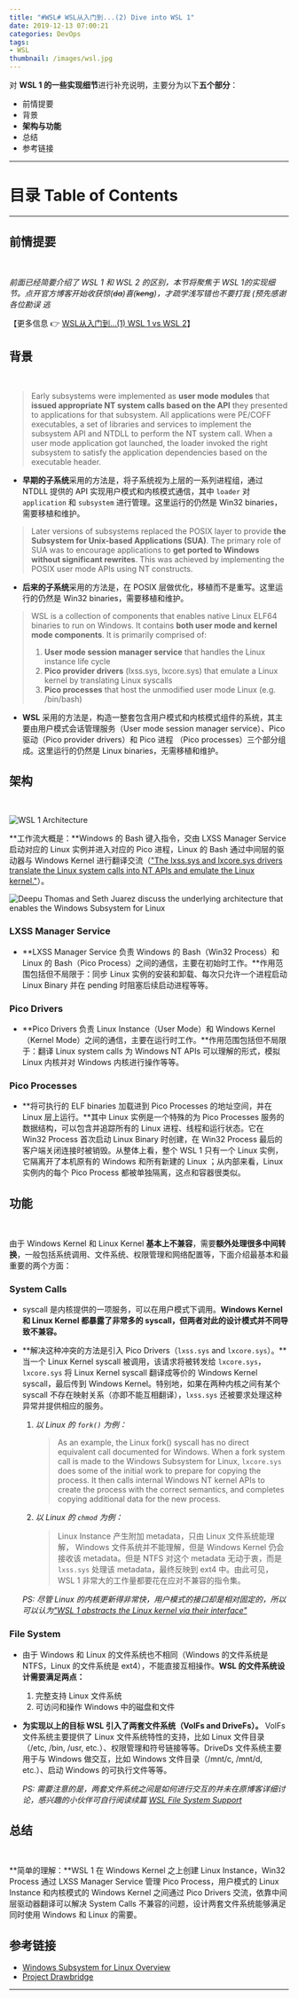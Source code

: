 ```yaml
---
title: "#WSL# WSL从入门到...(2) Dive into WSL 1"
date: 2019-12-13 07:00:21
categories: DevOps
tags:
- WSL
thumbnail: /images/wsl.jpg
---
```




对 **WSL 1 的一些实现细节**进行补充说明，主要分为以下**五个部分**：

- 前情提要
- 背景
- **架构与功能**
- 总结
- 参考链接

---



<!-- more -->



# **目录 Table of Contents**

<!-- toc -->

---



## **前情提要**

<br/>

*前面已经简要介绍了 WSL 1 和 WSL 2 的区别，本节将聚焦于 WSL 1的实现细节。点开官方博客开始收获惊(~~da~~)喜(~~keng~~)，才疏学浅写错也不要打我 (预先感谢各位勘误 逃*

【更多信息 👉 [WSL从入门到...(1) WSL 1 vs WSL 2](https://lottewong.github.io/2019/12/12/WSL%E4%BB%8E%E5%85%A5%E9%97%A8%E5%88%B0...(1)/)】

## **背景**

<br/>

> Early subsystems were implemented as **user mode modules** that **issued appropriate NT system calls based on the API** they presented to applications for that subsystem. All applications were PE/COFF executables, a set of libraries and services to implement the subsystem API and NTDLL to perform the NT system call. When a user mode application got launched, the loader invoked the right subsystem to satisfy the application dependencies based on the executable header.

- **早期的子系统**采用的方法是，将子系统视为上层的一系列进程组，通过 NTDLL 提供的 API 实现用户模式和内核模式通信，其中 `loader` 对 `application` 和 `subsystem` 进行管理。这里运行的仍然是 Win32 binaries，需要移植和维护。

> Later versions of subsystems replaced the POSIX layer to provide **the Subsystem for Unix-based Applications (SUA)**. The primary role of SUA was to encourage applications to **get ported to Windows without significant rewrites**. This was achieved by implementing the POSIX user mode APIs using NT constructs.
>

- **后来的子系统**采用的方法是，在 POSIX 层做优化，移植而不是重写。这里运行的仍然是 Win32 binaries，需要移植和维护。

> WSL is a collection of components that enables native Linux ELF64 binaries to run on Windows. It contains **both user mode and kernel mode components**. It is primarily comprised of:
>
> 1. **User mode session manager service** that handles the Linux instance life cycle
> 2. **Pico provider drivers** (lxss.sys, lxcore.sys) that emulate a Linux kernel by translating Linux syscalls
> 3. **Pico processes** that host the unmodified user mode Linux (e.g. /bin/bash)

- **WSL** 采用的方法是，构造一整套包含用户模式和内核模式组件的系统，其主要由用户模式会话管理服务（User mode session manager service）、Pico 驱动（Pico provider drivers）和 Pico 进程 （Pico processes）三个部分组成。这里运行的仍然是 Linux binaries，无需移植和维护。

## **架构**

<br/>

![WSL 1 Architecture](/images/wsl1_component.png)

**工作流大概是：**Windows 的 Bash 键入指令，交由 LXSS Manager Service 启动对应的 Linux 实例并进入对应的 Pico 进程，Linux 的 Bash 通过中间层的驱动器与 Windows Kernel 进行翻译交流（<u>"The lxss.sys and lxcore.sys drivers translate the Linux system calls into NT APIs and emulate the Linux kernel."</u>）。

![Deepu Thomas and Seth Juarez discuss the underlying architecture that enables the Windows Subsystem for Linux](/images/wsl1_lecture.png)

### LXSS Manager Service

- **LXSS Manager Service 负责 Windows 的 Bash（Win32 Process）和 Linux 的 Bash（Pico Process）之间的通信，主要在初始时工作。**作用范围包括但不局限于：同步 Linux 实例的安装和卸载、每次只允许一个进程启动 Linux Binary 并在 pending 时阻塞后续启动进程等等。

### Pico Drivers

- **Pico Drivers 负责 Linux Instance（User Mode）和 Windows Kernel（Kernel Mode）之间的通信，主要在运行时工作。**作用范围包括但不局限于：翻译 Linux system calls 为 Windows NT APIs 可以理解的形式，模拟 Linux 内核并对 Windows 内核进行操作等等。

### Pico Processes

- **将可执行的 ELF binaries 加载进到 Pico Processes 的地址空间，并在 Linux 层上运行。**其中 Linux 实例是一个特殊的为 Pico Processes 服务的数据结构，可以包含并追踪所有的 Linux 进程、线程和运行状态。它在 Win32 Process 首次启动 Linux Binary 时创建，在 Win32 Process 最后的客户端关闭连接时被销毁。从整体上看，整个 WSL 1 只有一个 Linux 实例，它隔离开了本机原有的 Windows 和所有新建的 Linux ；从内部来看，Linux 实例内的每个 Pico Process 都被单独隔离，这点和容器很类似。

## **功能**

<br/>

由于 Windows Kernel 和 Linux Kernel **基本上不兼容**，需要**额外处理很多中间转换**，一般包括系统调用、文件系统、权限管理和网络配置等，下面介绍最基本和最重要的两个方面：

### System Calls

- syscall 是内核提供的一项服务，可以在用户模式下调用。**Windows Kernel 和 Linux Kernel 都暴露了非常多的 syscall，但两者对此的设计模式并不同导致不兼容。**

- **解决这种冲突的方法是引入 Pico Drivers（`lxss.sys` and `lxcore.sys`）。**当一个 Linux Kernel syscall 被调用，该请求将被转发给 `lxcore.sys`，`lxcore.sys` 将 Linux Kernel syscall 翻译成等价的 Windows Kernel syscall，最后传到 Windows Kernel。特别地，如果在两种内核之间有某个 syscall 不存在映射关系（亦即不能互相翻译），`lxss.sys` 还被要求处理这种异常并提供相应的服务。

  1. *以 Linux 的 `fork()` 为例：*

		> As an example, the Linux fork() syscall has no direct equivalent call documented for Windows. When a fork system call is made to the Windows Subsystem for Linux, `lxcore.sys` does some of the initial work to prepare for copying the process. It then calls internal Windows NT kernel APIs to create the process with the correct semantics, and completes copying additional data for the new process.

  2. *以 Linux 的 `chmod` 为例：*

		> Linux Instance 产生附加 metadata，只由 Linux 文件系统能理解， Windows 文件系统并不能理解，但是 Windows Kernel 仍会接收该 metadata。但是 NTFS 对这个 metadata 无动于衷，而是 `lxss.sys` 处理该 metadata，最终反映到 ext4 中。由此可见，WSL 1 非常大的工作量都要花在应对不兼容的指令集。

  *PS: 尽管 Linux 的内核更新得非常快，用户模式的接口却是相对固定的，所以可以认为<u>"WSL 1 abstracts the Linux kernel via their interface"</u>*

### File System

- 由于 Windows 和 Linux 的文件系统也不相同（Windows 的文件系统是 NTFS，Linux 的文件系统是 ext4），不能直接互相操作。**WSL 的文件系统设计需要满足两点：**

  1. 完整支持 Linux 文件系统
  2. 可访问和操作 Windows 中的磁盘和文件

- **为实现以上的目标 WSL 引入了两套文件系统（VolFs and DriveFs）。** VolFs 文件系统主要提供了 Linux 文件系统特性的支持，比如 Linux 文件目录（/etc, /bin, /usr, etc.）、权限管理和符号链接等等。DriveDs 文件系统主要用于与 Windows 做交互，比如 Windows 文件目录（/mnt/c, /mnt/d, etc.）、启动 Windows 的可执行文件等等。

  *PS: 需要注意的是，两套文件系统之间是如何进行交互的并未在原博客详细讨论，感兴趣的小伙伴可自行阅读续篇 [WSL File System Support](https://blogs.msdn.microsoft.com/wsl/2016/06/15/wsl-file-system-support/)* 

## **总结**

<br/>

**简单的理解：**WSL 1 在 Windows Kernel 之上创建 Linux Instance，Win32 Process 通过 LXSS Manager Service 管理 Pico Process，用户模式的 Linux Instance 和内核模式的 Windows Kernel 之间通过 Pico Drivers 交流，依靠中间层驱动器翻译可以解决 System Calls 不兼容的问题，设计两套文件系统能够满足同时使用 Windows 和 Linux 的需要。

## **参考链接**

- [Windows Subsystem for Linux Overview](https://blogs.msdn.microsoft.com/wsl/2016/04/22/windows-subsystem-for-linux-overview/)
- [Project Drawbridge](http://research.microsoft.com/en-us/projects/drawbridge/)

---

